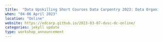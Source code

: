 ```yaml
---
title:  "Data Upskilling Short Courses Data Carpentry 2023: Data Organising and Cleaning with R"
when: "04-06 April 2023"
location: "Online"
website: https://edcarp.github.io/2023-03-07-dusc-dc-online/
categories: jekyll update
type: workshop_announcement
---
```


